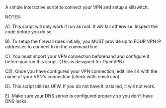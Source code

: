A simple interactive script to connect your VPN and setup a killswitch.

NOTES:

A). This script will only work if run as root. It will fail otherwise. Inspect the code before you do so.

B). To setup the firewall rules initially, you MUST provide up to FOUR VPN IP addresses to connect to in the command line

C). You must import your VPN connection beforehand and configure it before you run this script. (This is designed for OpenVPN)

C2). Once you have configured your VPN connection, edit line 44 with the name of your VPN's connection (check with: nmcli con) 

D). This script utilizes UFW. If you do not have it installed, it will not work. 

E). Make sure your DNS server is configured properly so you don't have DNS leaks.
